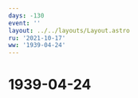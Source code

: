 ```yaml
---
days: -130
event: ''
layout: ../../layouts/Layout.astro
ru: '2021-10-17'
ww: '1939-04-24'
---
```


# 1939-04-24